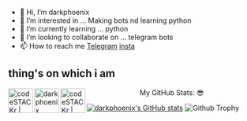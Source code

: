 - 👋 Hi, I’m darkphoenix
- 👀 I’m interested in ... Making bots nd learning python
- 🌱 I’m currently learning ... python
- 💞️ I’m looking to collaborate on ... telegram bots
- 📫 How to reach me [Telegram](https://t.me/akshi_s_ashu1) [insta](https://www.instagram.com/toxi_cboy30)
## thing's on which i am 
[<img align="left" alt="codeSTACKr | YouTube" width="50px" src="https://cdn.jsdelivr.net/npm/simple-icons@v3/icons/youtube.svg" />](https://www.youtube.com/channel/UCp85JeALFyCLSIrt7yoPHcw)
<a href="https://t.me/akshi_s_ashu1">
  <img align="left" alt="darkphoenix Telegram" width="50px" src="https://img.icons8.com/nolan/64/telegram-app.png"/>
[<img align="left" alt="codeSTACKr | Instagram" width="50px" src="https://cdn.jsdelivr.net/npm/simple-icons@v3/icons/instagram.svg" />](https://www.instagram.com/toxi_cboy30/)

<p align="center"> My GitHub Stats: 😎


[![darkphoenix's GitHub stats](https://github-readme-stats.vercel.app/api?username=darkphoenix2601)](https://github.com/darkphoenix2601/github-readme-stats)
![Github Trophy](https://github-profile-trophy.vercel.app/?username=darkphoenix2601)


<!---
toxic-demon26/toxic-demon26 is a ✨ special ✨ repository because its `README.md` (this file) appears on your GitHub profile.
You can click the Preview link to take a look at your changes.
--->

<!--
**darkphoenix2601/darkphoenix2601** is a ✨ _special_ ✨ repository because its `README.md` (this file) appears on your GitHub profile.

Here are some ideas to get you started:

- 🔭 I’m currently working on ...
- 🌱 I’m currently learning ...
- 👯 I’m looking to collaborate on ...
- 🤔 I’m looking for help with ...
- 💬 Ask me about ...
- 📫 How to reach me: ...
- 😄 Pronouns: ...
- ⚡ Fun fact: ...
-->
